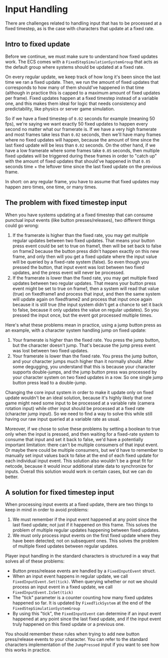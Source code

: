 
# Input Handling

There are challenges related to handling input that has to be processed at a fixed timestep, as is the case with characters that update at a fixed rate.


## Intro to fixed update

Before we continue, we must make sure to understand how fixed updates work. The ECS comes with a `FixedStepSimulationSystemGroup` that acts as the default group where systems should be updated at a fixed rate.

On every regular update, we keep track of how long it's been since the last time we ran a fixed update. Then, we run the amount of fixed updates that corresponds to how many of them should've happened in that time (although in practice this is capped to a maximum amount of fixed updates per frame). Fixed updates happen at a fixed timestep instead of a variable one, and this makes them ideal for logic that needs consistency and predictability, like physics or server game simulation.

So if we have a fixed timestep of `0.02` seconds for example (meaning 50 fps), we're saying we want exactly 50 fixed updates to happen every second no matter what our framerate is. If we have a very high framerate and most frames take less than `0.02` seconds, then we'll have many frames where no fixed updates will happen, because the amount of time since the last fixed update will be less than `0.02` seconds. On the other hand, if we have a low framerate where some frames take `0.05` seconds, then multiple fixed updates will be triggered during these frames in order to "catch up" with the amount of fixed updates that should've happened in that `0.05` seconds time + the leftover time since the last fixed update on the previous frame.

In short: on any regular frame, you have to assume that fixed updates may happen zero times, one time, or many times.


## The problem with fixed timestep input

When you have systems updating at a fixed timestep that can consume punctual input events (like button presses/releases), two different things could go wrong:
1. If the framerate is higher than the fixed rate, you may get multiple regular updates between two fixed updates. That means your button press event could be set to true on frame1, then will be set back to false on frame2 because the button press didn't happen exactly on this new frame, and only then will you get a fixed update where the input value will be queried by a fixed-rate system (false). So even though you pressed the button, that input event was lost between two fixed updates, and the press event will never be processed.
1. If the framerate is lower than the fixed rate, you may get multiple fixed updates between two regular updates. That means your button press event might be set to true on frame1, then a system will read that value (true) on fixedframe1 and process that input, and then the same system will update again on fixedframe2 and process that input once again because it is still true (the input system didn't get a chance to set it back to false, because it only updates the value on regular updates). So you pressed the input once, but the event got processed multiple times.

Here's what these problems mean in practice, using a jump button press as an example, with a character system handling jump on fixed update:
1. Your framerate is higher than the fixed rate. You press the jump button, but the character doesn't jump. That's because the jump press event was lost between two fixed updates.
1. Your framerate is lower than the fixed rate. You press the jump button, and your character jumps much higher than it normally should. After some degugging, you understand that this is because your character supports double-jumps, and the jump button press was processed by your character system on two fixed updates in a row. So one single jump button press lead to a double-jump.

Changing the core input system in order to make it update only on fixed update wouldn't be an ideal solution, because it's highly likely that one game might need some input to be processed at a variable rate (camera rotation input) while other input should be processed at a fixed rate (character jump input). So we need to find a way to solve this while still having our raw input queried at a variable rate as usual.

Moreover, if we chose to solve these problems by setting a boolean to true only when the input is pressed, and then waiting for a fixed-rate system to consume that input and set it back to false, we'd have a potentially important limitation: there can't be multiple consumers of that input event. Or maybe there could be multiple consumers, but we'd have to remember to manually set input values back to false at the end of each fixed update for each individual input event. This solution also wouldn't be a great fit for netcode, because it would incur additional state data to synchronize for inputs. Overall this solution would work in certain cases, but we can do better.


## A solution for fixed timestep input

When processing input events at a fixed update, there are two things to keep in mind in order to avoid problems:
1. We must remember if the input event happened at any point since the last fixed update; not just if it happened on this frame. This solves the problem of multiple regular updates happening between fixed updates.
1. We must only process input events on the first fixed update where they have been detected; not on subsequent ones. This solves the problem of multiple fixed updates between regular updates.

Player input handling in the standard characters is structured in a way that solves all of these problems:
* Button press/release events are handled by a `FixedInputEvent` struct. 
* When an input event happens in regular update, we call `FixedInputEvent.Set(tick)`. When querying whether or not we should process an input event in a fixed update, we call `FixedInputEvent.IsSet(tick)`
* The "tick" parameter is a counter counting how many fixed updates happened so far. It is updated by `FixedTickSystem` at the end of the `FixedStepSimulationSystemGroup`
* By using this "tick", the `FixedInputEvent` can determine if an input event happened at any point since the last fixed update, and if the input event truly happened on this fixed update or a previous one.

You should remember these rules when trying to add new button press/release events to your character. You can refer to the standard characters implementation of the `JumpPressed` input if you want to see how this works in practice.
